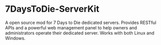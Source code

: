 # 7DaysToDie-ServerKit
A open source mod for 7 Days to Die dedicated servers. Provides RESTful APIs and a powerful web management panel to help owners and administrators operate their dedicated server. Works with both Linux and Windows.
